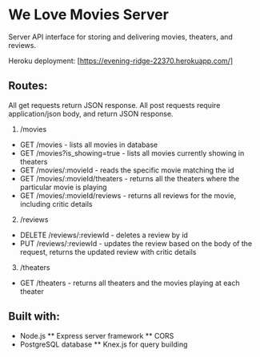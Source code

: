 # We Love Movies Server
Server API interface for storing and delivering movies, theaters, and reviews.

Heroku deployment: [https://evening-ridge-22370.herokuapp.com/]

## Routes: 
All get requests return JSON response. All post requests require application/json body, and return JSON response.
1. /movies
  * GET /movies - lists all movies in database
  * GET /movies?is_showing=true - lists all movies currently showing in theaters
  * GET /movies/:movieId - reads the specific movie matching the id
  * GET /movies/:movieId/theaters - returns all the theaters where the particular movie is playing
  * GET /movies/:movieId/reviews - returns all reviews for the movie, including critic details
2. /reviews
  * DELETE /reviews/:reviewId - deletes a review by id
  * PUT /reviews/:reviewId - updates the review based on the body of the request, returns the updated review with critic details
3. /theaters
  * GET /theaters - returns all theaters and the movies playing at each theater
  
## Built with:
* Node.js
** Express server framework
** CORS
* PostgreSQL database
** Knex.js for query building
